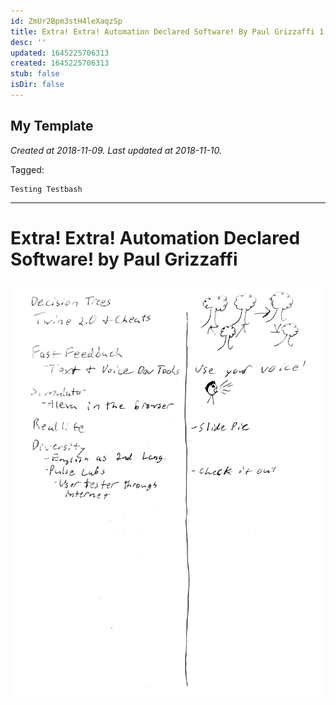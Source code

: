 ```yaml
---
id: ZmUr2Bpm3stH4leXaqzSp
title: Extra! Extra! Automation Declared Software! By Paul Grizzaffi 1
desc: ''
updated: 1645225706313
created: 1645225706313
stub: false
isDir: false
---
```

My Template
---

_Created at 2018-11-09._
_Last updated at 2018-11-10._



Tagged: 
```
Testing Testbash
```


---

# Extra! Extra! Automation Declared Software! by Paul Grizzaffi


![RB 2018-11-0910.jpg](assets/RB-2018-11-0910.jpg)

